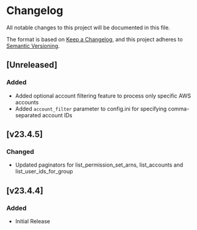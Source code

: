 # Changelog

All notable changes to this project will be documented in this file.

The format is based on [Keep a Changelog](https://keepachangelog.com/en/1.0.0/),
and this project adheres to [Semantic Versioning](https://semver.org/spec/v2.0.0.html).

## [Unreleased]

### Added

- Added optional account filtering feature to process only specific AWS accounts
- Added `account_filter` parameter to config.ini for specifying comma-separated account IDs

## [v23.4.5]

### Changed

- Updated paginators for list_permission_set_arns, list_accounts and list_user_ids_for_group

## [v23.4.4]

### Added

- Initial Release
